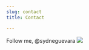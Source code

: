 ```yaml
---
slug: contact
title: Contact

---
```



Follow me, @sydneguevara ![](twitter.png?display=inline-block)

